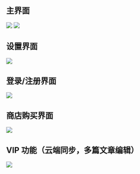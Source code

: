 ## 主界面

![](https://file.liuweiqing.life/2024/02/8efc91ee5f0eff0238b96c8f7c564c05.png)
![](https://file.liuweiqing.life/2024/02/56c022ad42fffc76dcf4215f1948cbb6.png)

## 设置界面

![](https://file.liuweiqing.life/2024/02/0955a53c01c412bdfd447b74c64585e3.png)

## 登录/注册界面

![](https://file.liuweiqing.life/2024/02/2f692952aca0263846e933a8ad9ad22a.png)

## 商店购买界面

![](https://file.liuweiqing.life/2024/02/b87d0022933462957ccf52d83c9b77ab.png)

## VIP 功能（云端同步，多篇文章编辑）

![](https://file.liuweiqing.life/2024/02/fd3b4fd44450a2276466b01b57b11c95.png)
